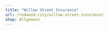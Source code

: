 ```yaml
---
title: "Willow Street Insurance"
url: /redwood-city/willow-street-insurance/
shop: Allgemein
---
```


